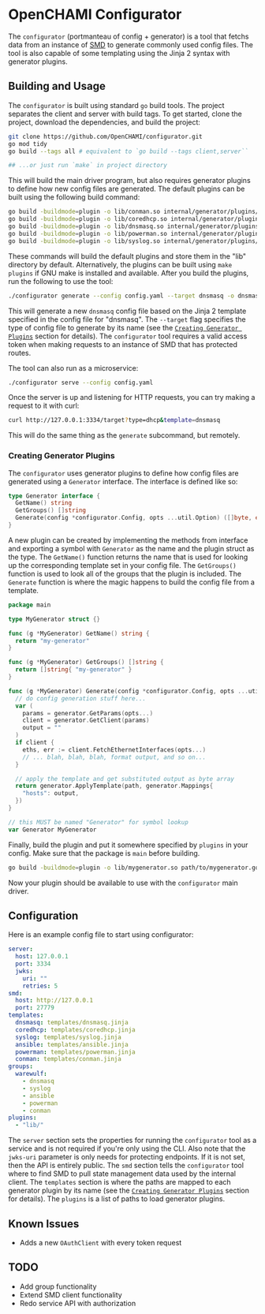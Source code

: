 # OpenCHAMI Configurator

The `configurator` (portmanteau of config + generator) is a tool that fetchs data from an instance of [SMD](https://github.com/OpenCHAMI/smd) to generate commonly used config files. The tool is also capable of some templating using the Jinja 2 syntax with generator plugins.

## Building and Usage

The `configurator` is built using standard `go` build tools. The project separates the client and server with build tags. To get started, clone the project, download the dependencies, and build the project:

```bash
git clone https://github.com/OpenCHAMI/configurator.git
go mod tidy
go build --tags all # equivalent to `go build --tags client,server``

## ...or just run `make` in project directory
```

This will build the main driver program, but also requires generator plugins to define how new config files are generated. The default plugins can be built using the following build command:

```bash
go build -buildmode=plugin -o lib/conman.so internal/generator/plugins/conman/conman.go
go build -buildmode=plugin -o lib/coredhcp.so internal/generator/plugins/coredhcp/coredhcp.go
go build -buildmode=plugin -o lib/dnsmasq.so internal/generator/plugins/dnsmasq/dnsmasq.go
go build -buildmode=plugin -o lib/powerman.so internal/generator/plugins/powerman/powerman.go
go build -buildmode=plugin -o lib/syslog.so internal/generator/plugins/syslog/syslog.go
```

These commands will build the default plugins and store them in the "lib" directory by default. Alternatively, the plugins can be built using `make plugins` if GNU make is installed and available. After you build the plugins, run the following to use the tool:

```bash
./configurator generate --config config.yaml --target dnsmasq -o dnsmasq.conf
```

This will generate a new `dnsmasq` config file based on the Jinja 2 template specified in the config file for "dnsmasq". The `--target` flag specifies the type of config file to generate by its name (see the [`Creating Generator Plugins`](#creating-generator-plugins) section for details). The `configurator` tool requires a valid access token when making requests to an instance of SMD that has protected routes.

The tool can also run as a microservice:

```bash
./configurator serve --config config.yaml
```

Once the server is up and listening for HTTP requests, you can try making a request to it with curl:

```bash
curl http://127.0.0.1:3334/target?type=dhcp&template=dnsmasq
```

This will do the same thing as the `generate` subcommand, but remotely.

### Creating Generator Plugins

The `configurator` uses generator plugins to define how config files are generated using a `Generator` interface.  The interface is defined like so:

```go
type Generator interface {
  GetName() string
  GetGroups() []string
  Generate(config *configurator.Config, opts ...util.Option) ([]byte, error)
}
```

A new plugin can be created by implementing the methods from interface and exporting a symbol with `Generator` as the name and the plugin struct as the type. The `GetName()` function returns the name that is used for looking up the corresponding template set in your config file. The `GetGroups()` function is used to look all of the groups that the plugin is included. The `Generate` function is where the magic happens to build the config file from a template.

```go
package main

type MyGenerator struct {}

func (g *MyGenerator) GetName() string {
  return "my-generator"
}

func (g *MyGenerator) GetGroups() []string {
  return []string{ "my-generator" }
}

func (g *MyGenerator) Generate(config *configurator.Config, opts ...util.Option) ([]byte, error) {
  // do config generation stuff here...
  var (
    params = generator.GetParams(opts...)
    client = generator.GetClient(params)
    output = ""
  )
  if client {
    eths, err := client.FetchEthernetInterfaces(opts...)
    // ... blah, blah, blah, format output, and so on...
  }

  // apply the template and get substituted output as byte array
  return generator.ApplyTemplate(path, generator.Mappings{
    "hosts": output,
  })
}

// this MUST be named "Generator" for symbol lookup
var Generator MyGenerator
```

Finally, build the plugin and put it somewhere specified by `plugins` in your config. Make sure that the package is `main` before building.

```bash
go build -buildmode=plugin -o lib/mygenerator.so path/to/mygenerator.go
```

Now your plugin should be available to use with the `configurator` main driver.

## Configuration

Here is an example config file to start using configurator:

```yaml
server:
  host: 127.0.0.1
  port: 3334
  jwks:
    uri: ""
    retries: 5
smd:
  host: http://127.0.0.1
  port: 27779
templates:
  dnsmasq: templates/dnsmasq.jinja
  coredhcp: templates/coredhcp.jinja
  syslog: templates/syslog.jinja
  ansible: templates/ansible.jinja
  powerman: templates/powerman.jinja
  conman: templates/conman.jinja
groups:
  warewulf:
    - dnsmasq
    - syslog
    - ansible
    - powerman
    - conman
plugins:
  - "lib/"
```

The `server` section sets the properties for running the `configurator` tool as a service and is not required if you're only using the CLI. Also note that the `jwks-uri` parameter is only needs for protecting endpoints. If it is not set, then the API is entirely public. The `smd` section tells the `configurator` tool where to find SMD to pull state management data used by the internal client. The `templates` section is where the paths are mapped to each generator plugin by its name (see the [`Creating Generator Plugins`](#creating-generator-plugins) section for details). The `plugins` is a list of paths to load generator plugins.

## Known Issues

- Adds a new `OAuthClient` with every token request

## TODO

- Add group functionality
- Extend SMD client functionality
- Redo service API with authorization
